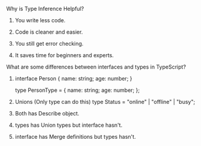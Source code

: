 Why is Type Inference Helpful?

1. You write less code.

2. Code is cleaner and easier.

3. You still get error checking.

4. It saves time for beginners and experts.

What are some differences between interfaces and types in TypeScript?

1. interface Person {
    name: string;
    age: number;
    }

    type PersonType = {
    name: string;
    age: number;
    };

2. Unions (Only type can do this)
type Status = "online" | "offline" | "busy";

3. Both has Describe object.

4. types has Union types but interface hasn't.

5. interface has Merge definitions but types hasn't.
